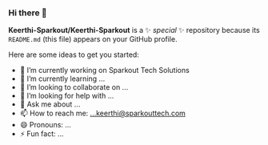 ### Hi there 👋

**Keerthi-Sparkout/Keerthi-Sparkout** is a ✨ _special_ ✨ repository because its `README.md` (this file) appears on your GitHub profile.

Here are some ideas to get you started:

- 🔭 I’m currently working on Sparkout Tech Solutions
- 🌱 I’m currently learning ...
- 👯 I’m looking to collaborate on ...
- 🤔 I’m looking for help with ...
- 💬 Ask me about ...
- 📫 How to reach me: ...keerthi@sparkouttech.com
- 😄 Pronouns: ...
- ⚡ Fun fact: ...
